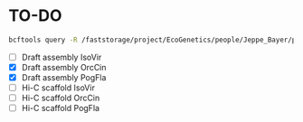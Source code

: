 # TO-DO

```bash
bcftools query -R /faststorage/project/EcoGenetics/people/Jeppe_Bayer/population_genetics/steps/collembola/Entomobrya_nicoleti/genetic_load/DoS/Grassland/EntNic_aaRJ-C225/deleterious.bed -f '%CHROM\t%POS\t%REF\t%ALT\t%INFO/AA\t%INFO/AF\t%INFO/ANN\n' /faststorage/project/EcoGenetics/people/Jeppe_Bayer/population_genetics/steps/collembola/Entomobrya_nicoleti/genetic_load/DoS/ancestral_allele/Grassland/EntNic_aaRJ-C225/EntNic_aaRJ-C225_SnpGap_DP300_600_biallelic_AO.freebayes_n3_p100_minaltfrc0_minaltcnt2.ann.aa.vcf.gz | awk 'BEGIN{FS=OFS="\t"}{split($7, impactarray, "|"); print $1, $2, $3, $4, $5, $6, impactarray[2]}' | awk 'BEGIN{FS=OFS="\t"}{if($6 > 0.9){print}}'
```

- [ ] Draft assembly IsoVir
- [x] Draft assembly OrcCin
- [x] Draft assembly PogFla
- [ ] Hi-C scaffold IsoVir
- [ ] Hi-C scaffold OrcCin
- [ ] Hi-C scaffold PogFla
